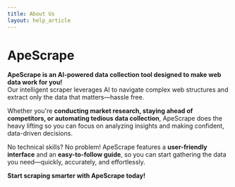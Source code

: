 ```yaml
---
title: About Us
layout: help_article
---
```



# ApeScrape

**ApeScrape is an AI-powered data collection tool designed to make web data work for you!**  
Our intelligent scraper leverages AI to navigate complex web structures and extract only the data that matters—hassle free.

Whether you're **conducting market research, staying ahead of competitors, or automating tedious data collection**, ApeScrape does the heavy lifting so you can focus on analyzing insights and making confident, data-driven decisions.

No technical skills? No problem! ApeScrape features a **user-friendly interface** and an **easy-to-follow guide**, so you can start gathering the data you need—quickly, accurately, and effortlessly.

**Start scraping smarter with ApeScrape today!**

